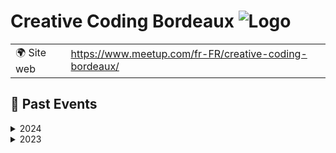 # Creative Coding Bordeaux ![Logo](https://example.com/logo-creative-coding-bordeaux.png)

|                                |     |
| ------------------------------ | --- |
| 🌍 Site web                    | https://www.meetup.com/fr-FR/creative-coding-bordeaux/ |

<!-- EVENTS:START -->
## 📆 Past Events

<details>
<summary>2024</summary>

| Date | Event | Location | Link |
|------|--------|----------|------|
| 2024-10-24 19:00 | Atelier livecoding audiovisuel | TBD | https://www.meetup.com/creative-coding-bordeaux/events/303995439/ |
| 2024-09-12 18:30 | Playground #4 - Creative Coding | TBD | https://www.meetup.com/creative-coding-bordeaux/events/302826374/ |
| 2024-06-20 19:00 | Atelier livecoding sonore | TBD | https://www.meetup.com/creative-coding-bordeaux/events/301525559/ |
| 2024-02-29 18:30 | Playground #3 - Creative Coding | TBD | https://www.meetup.com/creative-coding-bordeaux/events/299114631/ |
</details>

<details>
<summary>2023</summary>

| Date | Event | Location | Link |
|------|--------|----------|------|
| 2023-11-30 18:30 | Playground #2 - Creative Coding | TBD | https://www.meetup.com/creative-coding-bordeaux/events/297313242/ |
| 2023-09-14 18:30 | Playground #1 - Creative Coding | TBD | https://www.meetup.com/creative-coding-bordeaux/events/295328666/ |
</details>
<!-- EVENTS:END -->
